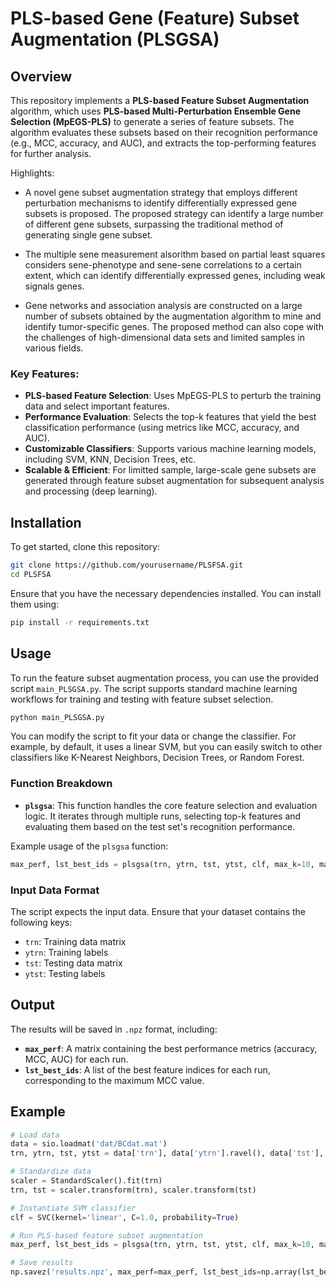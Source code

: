 # PLS-based Gene (Feature) Subset Augmentation (PLSGSA)

## Overview

This repository implements a **PLS-based Feature Subset Augmentation** algorithm, which uses **PLS-based Multi-Perturbation Ensemble Gene Selection (MpEGS-PLS)** to generate a series of feature subsets. The algorithm evaluates these subsets based on their recognition performance (e.g., MCC, accuracy, and AUC), and extracts the top-performing features for further analysis.

Highlights:

- A novel gene subset augmentation strategy that employs different perturbation mechanisms to identify differentially expressed gene subsets is proposed. The proposed strategy can identify a large number of different gene subsets, surpassing the traditional method of generating single gene subset.

- The multiple sene measurement alsorithm based on partial least squares considers sene-phenotype and sene-sene correlations to a certain extent, which can identify differentially expressed genes, including weak signals genes.

- Gene networks and association analysis are constructed on a large number of subsets obtained by the augmentation algorithm to mine and identify tumor-specific genes. The proposed method can also cope with the challenges of high-dimensional data sets and limited samples in various fields.


### Key Features:
- **PLS-based Feature Selection**: Uses MpEGS-PLS to perturb the training data and select important features.
- **Performance Evaluation**: Selects the top-k features that yield the best classification performance (using metrics like MCC, accuracy, and AUC).
- **Customizable Classifiers**: Supports various machine learning models, including SVM, KNN, Decision Trees, etc.
- **Scalable & Efficient**: For limitted sample, large-scale gene subsets are generated through feature subset augmentation for subsequent analysis and processing (deep learning).


## Installation

To get started, clone this repository:

```bash
git clone https://github.com/yourusername/PLSFSA.git
cd PLSFSA
```

Ensure that you have the necessary dependencies installed. You can install them using:

```bash
pip install -r requirements.txt
```

## Usage

To run the feature subset augmentation process, you can use the provided script `main_PLSGSA.py`. The script supports standard machine learning workflows for training and testing with feature subset selection.

```bash
python main_PLSGSA.py
```

You can modify the script to fit your data or change the classifier. For example, by default, it uses a linear SVM, but you can easily switch to other classifiers like K-Nearest Neighbors, Decision Trees, or Random Forest.

### Function Breakdown

- **`plsgsa`**: This function handles the core feature selection and evaluation logic. It iterates through multiple runs, selecting top-k features and evaluating them based on the test set's recognition performance.

Example usage of the `plsgsa` function:
```python
max_perf, lst_best_ids = plsgsa(trn, ytrn, tst, ytst, clf, max_k=10, max_nRun=10, nB=2000)
```

### Input Data Format

The script expects the input data. Ensure that your dataset contains the following keys:
- `trn`: Training data matrix
- `ytrn`: Training labels
- `tst`: Testing data matrix
- `ytst`: Testing labels

## Output

The results will be saved in `.npz` format, including:
- **`max_perf`**: A matrix containing the best performance metrics (accuracy, MCC, AUC) for each run.
- **`lst_best_ids`**: A list of the best feature indices for each run, corresponding to the maximum MCC value.

## Example

```python
# Load data
data = sio.loadmat('dat/BCdat.mat')
trn, ytrn, tst, ytst = data['trn'], data['ytrn'].ravel(), data['tst'], data['ytst'].ravel()

# Standardize data
scaler = StandardScaler().fit(trn)
trn, tst = scaler.transform(trn), scaler.transform(tst)

# Instantiate SVM classifier
clf = SVC(kernel='linear', C=1.0, probability=True)

# Run PLS-based feature subset augmentation
max_perf, lst_best_ids = plsgsa(trn, ytrn, tst, ytst, clf, max_k=10, max_nRun=10, nB=2000)

# Save results
np.savez('results.npz', max_perf=max_perf, lst_best_ids=np.array(lst_best_ids, dtype=object))
```
